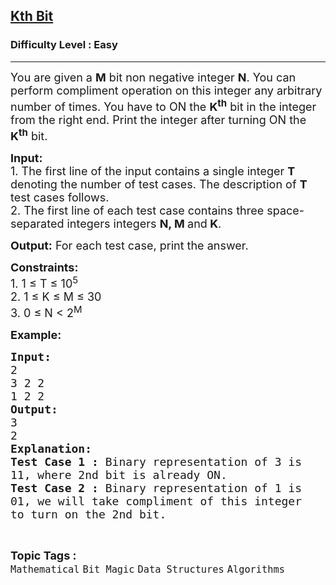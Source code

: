 <h2><a href="https://www.geeksforgeeks.org/batch/competitive-programming/track/cp-math-bitMasking/problem/kth-bit">Kth Bit</a></h2><h3>Difficulty Level : Easy</h3><hr><div class="problems_problem_content__Xm_eO"><p><span style="font-size:18px">You are given a <strong>M</strong> bit non negative integer <strong>N</strong>. You can perform compliment operation on this integer any arbitrary number of times. You have to ON the <strong>K<sup>th</sup></strong> bit in the integer from the right end.&nbsp;Print the integer after turning&nbsp;ON the <strong>K<sup>th</sup></strong> bit.</span></p>

<p><span style="font-size:18px"><strong>Input:</strong><br>
1.&nbsp;The first line of the input contains a single integer<em> </em> <strong>T</strong> denoting the number of test cases. The description of&nbsp;<strong>T</strong> test cases follows.<br>
2.&nbsp;The first line of each test case contains three space-separated integers&nbsp;integers&nbsp;<strong>N, M&nbsp;</strong>and<strong> K</strong>.</span></p>

<p><span style="font-size:18px"><strong>Output:</strong> For each test case, print the answer.&nbsp;</span></p>

<p><span style="font-size:18px"><strong>Constraints:</strong><br>
1. 1&nbsp;≤&nbsp;T ≤ 10<sup>5</sup><br>
2. 1&nbsp;≤ K&nbsp;≤ M ≤ 30<br>
3. 0&nbsp;≤ N &lt; 2<sup>M</sup></span></p>

<p><span style="font-size:18px"><strong>Example:</strong></span></p>

<pre><span style="font-size:18px"><strong>Input:</strong>
2
3 2 2
1 2 2
<strong>Output:</strong>
3
2
<strong>Explanation:</strong>
<strong>Test Case 1 :</strong> Binary representation of 3 is 
11, where 2nd bit is already ON.
<strong>Test Case 2 :</strong> Binary representation of 1 is 
01, we will take compliment of this integer 
to turn on the 2nd bit.</span></pre>
</div><br><p><span style=font-size:18px><strong>Topic Tags : </strong><br><code>Mathematical</code>&nbsp;<code>Bit Magic</code>&nbsp;<code>Data Structures</code>&nbsp;<code>Algorithms</code>&nbsp;